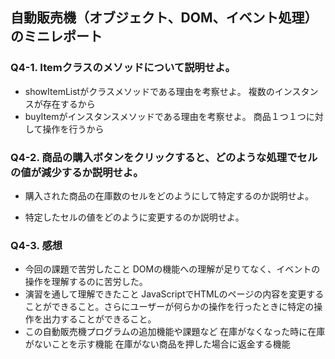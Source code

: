 ## 自動販売機（オブジェクト、DOM、イベント処理）のミニレポート
### Q4-1. Itemクラスのメソッドについて説明せよ。
* showItemListがクラスメソッドである理由を考察せよ。
  複数のインスタンスが存在するから
* buyItemがインスタンスメソッドである理由を考察せよ。
  商品１つ１つに対して操作を行うから
### Q4-2. 商品の購入ボタンをクリックすると、どのような処理でセルの値が減少するか説明せよ。
* 購入された商品の在庫数のセルをどのようにして特定するのか説明せよ。
  
* 特定したセルの値をどのように変更するのか説明せよ。
  
### Q4-3. 感想
* 今回の課題で苦労したこと
  DOMの機能への理解が足りてなく、イベントの操作を理解するのに苦労した。
* 演習を通して理解できたこと
  JavaScriptでHTMLのページの内容を変更することができること。さらにユーザーが何らかの操作を行ったときに特定の操作を出力することができること。
* この自動販売機プログラムの追加機能や課題など
  在庫がなくなった時に在庫がないことを示す機能
  在庫がない商品を押した場合に返金する機能
